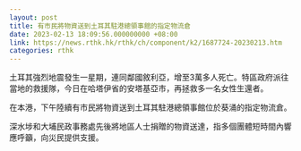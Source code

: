 ```yaml
---
layout: post
title: 有市民將物資送到土耳其駐港總領事館的指定物流倉
date: 2023-02-13 18:09:56.000000000 +08:00
link: https://news.rthk.hk/rthk/ch/component/k2/1687724-20230213.htm
categories: rthk
---
```


土耳其強烈地震發生一星期，連同鄰國敘利亞，增至3萬多人死亡。特區政府派往當地的救援隊，今日在哈塔伊省的安塔基亞市，再拯救多一名女性生還者。

在本港，下午陸續有市民將物資送到土耳其駐港總領事館位於葵涌的指定物流倉。

深水埗和大埔民政事務處先後將地區人士捐贈的物資送達，指多個團體短時間內響應呼籲，向災民提供支援。
